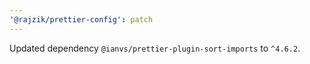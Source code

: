 ```yaml
---
'@rajzik/prettier-config': patch
---
```


Updated dependency `@ianvs/prettier-plugin-sort-imports` to `^4.6.2`.
